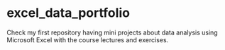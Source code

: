 # excel_data_portfolio
Check my first repository having mini projects about data analysis using Microsoft Excel with the course lectures and exercises.
